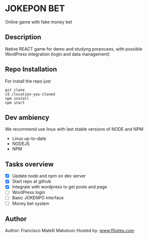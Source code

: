 # JOKEPON BET
Online game with fake money bet

## Description
Native REACT game for demo and studyng porpouses, with possible WordPress integration (login and data management)

## Repo Installation
For install the repo just
```
git clone
cd /location-you-cloned
npm install
npm start
```

## Dev ambiency
We recommend use linux with last stable versions of NODE and NPM
- Linux up-to-date
- NODEJS
- NPM

## Tasks overview
- [x] Update node and npm on dev server
- [x] Start repo at github
- [x] Integrate with wordpress to get posts and page
- [ ] WordPress login
- [ ] Basic JOKENPO interface
- [ ] Money bet system

## Author
Author: Francisco Matelli Matulovic
Hosted by: www.f5sites.com